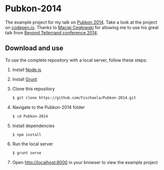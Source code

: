 Pubkon-2014
===========

The example project for my talk on [Pubkon 2014][1]. Take a look at the project on [codepen.io][2]. Thanks to [Maciej Cegłowski][3] for allowing me to use his great talk from [Beyond Tellerrand conference 2014][4].

Download and use
----------------
To use the complete repository with a local server, follow these steps:

1. Install [Node.js][5]

2. Install [Grunt][6]

3. Clone this repository

   ```sh
   $ git clone https://github.com/Fischaela/Pubkon-2014.git
   ```
4. Navigate to the Pubkon-2014 folder

   ```sh
   $ cd Pubkon-2014
   ```
5. Install dependencies

   ```sh
   $ npm install
   ```

6. Run the local server

   ```sh
   $ grunt serve
   ```

7. Open <http://localhost:8000> in your browser to view the example project

[1]: http://2014.pubkon.eu/sessions/michaela-lehr
[2]: http://codepen.io/Fischaela/details/seKiH/
[3]: http://idlewords.com/
[4]: http://2014.beyondtellerrand.com/speakers/maciej-ceglowski
[5]: http://nodejs.org/
[6]: http://gruntjs.com/getting-started#installing-the-cli
